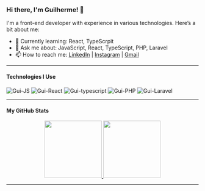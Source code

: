 ### Hi there, I'm Guilherme! 👋

I'm a front-end developer with experience in various technologies. Here’s a bit about me:

- 🌱 Currently learning: React, TypeScrpit
- 💬 Ask me about: JavaScript, React, TypeScript, PHP, Laravel
- 📫 How to reach me: [LinkedIn](https://www.linkedin.com/in/guilherme-almeida-a873b723a/) | [Instagram](https://instagram.com/guilhermin_almeida?igshid=YmMyMTA2M2Y=) | [Gmail](mailto:guiba1616@gmail.com)

---

#### Technologies I Use

<div style="display: inline_block">
  <img align="center" alt="Gui-JS" src="https://img.shields.io/badge/JavaScript-323330?style=for-the-badge&logo=javascript&logoColor=F7DF1E">
  <img align="center" alt="Gui-React" src="https://img.shields.io/badge/React-20232A?style=for-the-badge&logo=react&logoColor=61DAFB">
  <img align="center" alt="Gui-typescript" src="https://img.shields.io/badge/TypeScript-007ACC?style=for-the-badge&logo=typescript&logoColor=white">
  <img align="center" alt="Gui-PHP" src="https://img.shields.io/badge/PHP-777BB4?style=for-the-badge&logo=php&logoColor=white">
  <img align="center" alt="Gui-Laravel" src="https://img.shields.io/badge/Laravel-FF2D20?style=for-the-badge&logo=laravel&logoColor=white">
</div>

---

#### My GitHub Stats

<div align="center">
  <a href="https://github.com/GuilhermeBarbosa16">
  <img height="150em" src="https://github-readme-stats.vercel.app/api?username=GuilhermeBarbosa16&show_icons=true&theme=onedark&include_all_commits=true&count_private=true"/>
  <img height="150em" src="https://github-readme-stats.vercel.app/api/top-langs/?username=GuilhermeBarbosa16&layout=compact&langs_count=7&theme=onedark"/>
</div>

---
<!--
#### Featured Projects

- [Project 1](https://github.com/GuilhermeBarbosa16/project1) - A brief description of Project 1.
- [Project 2](https://github.com/GuilhermeBarbosa16/project2) - A brief description of Project 2.
- [Project 3](https://github.com/GuilhermeBarbosa16/project3) - A brief description of Project 3.
-->
